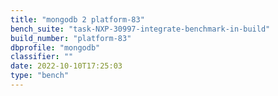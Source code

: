 ```yaml
---
title: "mongodb 2 platform-83"
bench_suite: "task-NXP-30997-integrate-benchmark-in-build"
build_number: "platform-83"
dbprofile: "mongodb"
classifier: ""
date: 2022-10-10T17:25:03
type: "bench"
---
```

